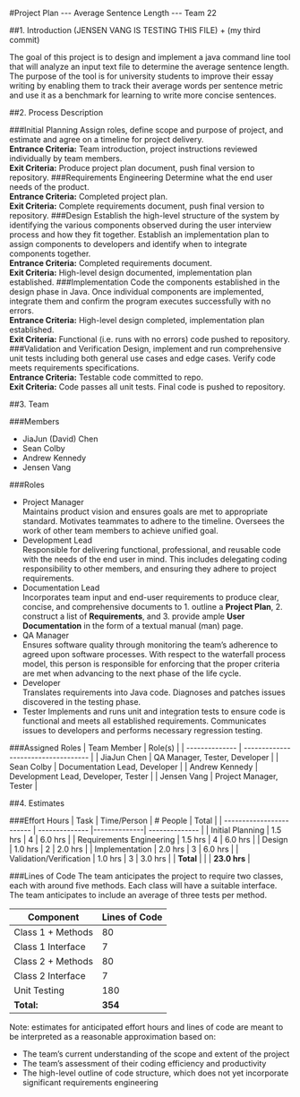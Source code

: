 #Project Plan --- Average Sentence Length --- Team 22

##1. Introduction (JENSEN VANG IS TESTING THIS FILE) + (my third commit) 

The goal of this project is to design and implement a java command line tool that will analyze an input text file to determine the average sentence length.  The purpose of the tool is for university students to improve their essay writing by enabling them to track their average words per sentence metric and use it as a benchmark for learning to write more concise sentences.

##2. Process Description

###Initial Planning
Assign roles, define scope and purpose of project, and estimate and agree on a timeline for project delivery.  
**Entrance Criteria:**  Team introduction, project instructions reviewed individually by team members.  
**Exit Criteria:**  Produce project plan document, push final version to repository.
###Requirements Engineering
Determine what the end user needs of the product.  
**Entrance Criteria:**  Completed project plan.  
**Exit Criteria:**  Complete requirements document, push final version to repository.
###Design
Establish the high-level structure of the system by identifying the various components observed during the user interview process and how they fit together. Establish an implementation plan to assign components to developers and identify when to integrate components together.  
**Entrance Criteria:**  Completed requirements document.  
**Exit Criteria:**  High-level design documented, implementation plan established.
###Implementation
Code the components established in the design phase in Java.  Once individual components are implemented, integrate them and confirm the program executes successfully with no errors.  
**Entrance Criteria:**  High-level design completed, implementation plan established.  
**Exit Criteria:**  Functional (i.e. runs with no errors) code pushed to repository.
###Validation and Verification
Design, implement and run comprehensive unit tests including both general use cases and edge cases.  Verify code meets requirements specifications.  
**Entrance Criteria:**  Testable code committed to repo.  
**Exit Criteria:**  Code passes all unit tests.  Final code is pushed to repository.
 
##3. Team

###Members
* JiaJun (David) Chen
* Sean Colby
* Andrew Kennedy
* Jensen Vang

###Roles
* Project Manager  
Maintains product vision and ensures goals are met to appropriate standard.  Motivates teammates to adhere to the timeline.  Oversees the work of other team members to achieve unified goal.
* Development Lead  
Responsible for delivering functional, professional, and reusable code with the needs of the end user in mind.  This includes delegating coding responsibility to other members, and ensuring they adhere to project requirements.
* Documentation Lead  
Incorporates team input and end-user requirements to produce clear, concise, and comprehensive documents to 1. outline a **Project Plan**, 2. construct a list of **Requirements**, and 3. provide ample **User Documentation** in the form of a textual manual (man) page.  
* QA Manager  
Ensures software quality through monitoring the team’s adherence to agreed upon software processes. With respect to the waterfall process model, this person is responsible for enforcing that the proper criteria are met when advancing to the next phase of the life cycle.
* Developer  
Translates requirements into Java code. Diagnoses and patches issues discovered in the testing phase. 
* Tester
Implements and runs unit and integration tests to ensure code is functional and meets all established requirements. Communicates issues to developers and performs necessary regression testing.

###Assigned Roles
| Team Member    | Role(s)                             |
| -------------- | ----------------------------------- |
| JiaJun Chen    | QA Manager, Tester, Developer       |
| Sean Colby     | Documentation Lead, Developer       |
| Andrew Kennedy | Development Lead, Developer, Tester |
| Jensen Vang    | Project Manager, Tester             |

##4. Estimates

###Effort Hours
| Task                     | Time/Person    | # People     | Total          |
| ------------------------ | -------------- |--------------| -------------- |
| Initial Planning         | 1.5 hrs        | 4            | 6.0 hrs        |
| Requirements Engineering | 1.5 hrs        | 4            | 6.0 hrs        |
| Design                   | 1.0 hrs        | 2            | 2.0 hrs        |
| Implementation           | 2.0 hrs        | 3            | 6.0 hrs        |
| Validation/Verification  | 1.0 hrs        | 3            | 3.0 hrs        |
| **Total**                |                |              | **23.0 hrs**   |  

                      
###Lines of Code
The team anticipates the project to require two classes, each with around five methods.  Each class will have a suitable interface.  The team anticipates to include an average of three tests per method.
 
| Component         | Lines of Code |
| ----------------- | ------------- |
| Class 1 + Methods | 80            |
| Class 1 Interface | 7             |
| Class 2 + Methods | 80            |
| Class 2 Interface | 7             |
| Unit Testing      | 180           |
| **Total:**        | **354**       |

Note: estimates for anticipated effort hours and lines of code are meant to be interpreted as a reasonable approximation based on:
* The team’s current understanding of the scope and extent of the project
* The team’s assessment of their coding efficiency and productivity
* The high-level outline of code structure, which does not yet incorporate significant requirements engineering



